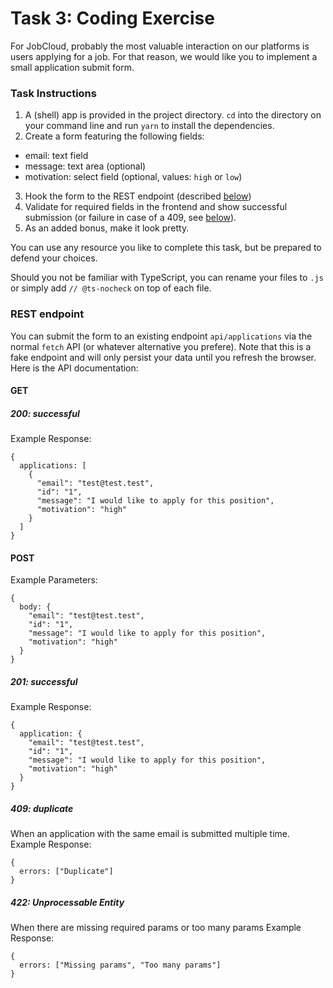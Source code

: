 # Task 3: Coding Exercise
For JobCloud, probably the most valuable interaction on our platforms is users applying for a job. For that reason, we would like you to implement a small application submit form.

### Task Instructions
1. A (shell) app is provided in the project directory. `cd` into the directory on your command line and run `yarn` to install the dependencies.
2. Create a form featuring the following fields:
  - email: text field
  - message: text area (optional)
  - motivation: select field (optional, values: `high` or `low`)
3. Hook the form to the REST endpoint (described [below](#REST-endpoint))
4. Validate for required fields in the frontend and show successful submission (or failure in case of a 409, see [below](#409:-duplicate)).
5. As an added bonus, make it look pretty.

You can use any resource you like to complete this task, but be prepared to defend your choices.

Should you not be familiar with TypeScript, you can rename your files to `.js` or simply add `// @ts-nocheck` on top of each file.

### REST endpoint
You can submit the form to an existing endpoint `api/applications` via the normal `fetch` API (or whatever alternative you prefere). Note that this is a fake endpoint and will only persist your data until you refresh the browser. Here is the API documentation:
#### GET
##### 200: successful
Example Response:
````
{
  applications: [
    {
      "email": "test@test.test",
      "id": "1",
      "message": "I would like to apply for this position",
      "motivation": "high"
    }
  ]
}
````
#### POST
Example Parameters:
````
{
  body: {
    "email": "test@test.test",
    "id": "1",
    "message": "I would like to apply for this position",
    "motivation": "high"
  }
}
````
##### 201: successful
Example Response:
````
{
  application: {
    "email": "test@test.test",
    "id": "1",
    "message": "I would like to apply for this position",
    "motivation": "high"
  }
}
````
##### 409: duplicate
When an application with the same email is submitted multiple time.
Example Response:
````
{
  errors: ["Duplicate"]
}
````
##### 422: Unprocessable Entity
When there are missing required params or too many params
Example Response:
````
{
  errors: ["Missing params", "Too many params"]
}
````
